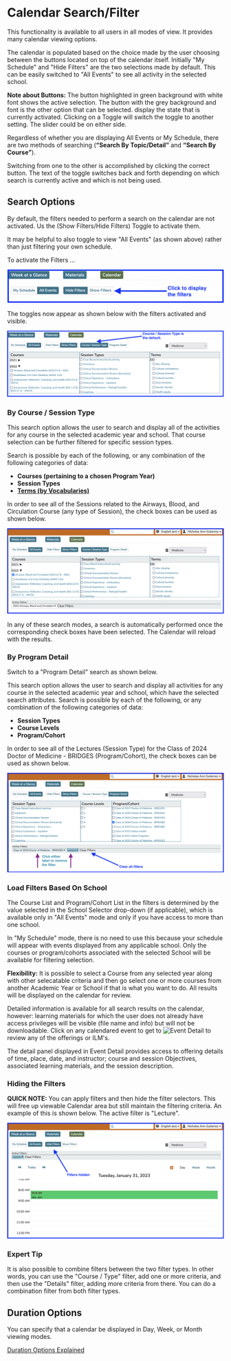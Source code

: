 # Calendar Search/Filter

This functionality is available to all users in all modes of view. It provides many calendar viewing options.

The calendar is populated based on the choice made by the user choosing between the buttons located on top of the calendar itself. Initially "My Schedule" and "Hide Filters" are the two selections made by default. This can be easily switched to "All Events" to see all activity in the selected school.

**Note about Buttons:** The button highlighted in green background with white font shows the active selection. The button with the grey background and font is the other option that can be selected. display the state that is currently activated. Clicking on a Toggle will switch the toggle to another setting. The slider could be on either side.

Regardless of whether you are displaying All Events or My Schedule, there are two methods of searching (**“Search By Topic/Detail”** and **“Search By Course”**).

Switching from one to the other is accomplished by clicking the correct button. The text of the toggle switches back and forth depending on which search is currently active and which is not being used.

## Search Options

By default, the filters needed to perform a search on the calendar are not activated. Us the (Show Filters/Hide Filters) Toggle to activate them.

It may be helpful to also toggle to view "All Events" (as shown above) rather than just filtering your own schedule.

To activate the Filters ...

![Click to Display Filters](../images/calendar_srch_images/display_filters.png)

The toggles now appear as shown below with the filters activated and visible.

![Filters Activated](../images/calendar_srch_images/filters_displayed.png)

### By Course / Session Type

This search option allows the user to search and display all of the activities for any course in the selected academic year and school. That course selection can be further filtered for specific session types.

Search is possible by each of the following, or any combination of the following categories of data:

* **Courses (pertaining to a chosen Program Year)**
* **Session Types**
* **[**Terms (by Vocabularies)**](https://iliosproject.gitbook.io/ilios-user-guide/schools/vocabularies)**

In order to see all of the Sessions related to the Airways, Blood, and Circulation Course (any type of Session), the check boxes can be used as shown below.

![Course Filter View](../images/calendar_srch_images/filters_course.png)

In any of these search modes, a search is automatically performed once the corresponding check boxes have been selected. The Calendar will reload with the results.

### By Program Detail

Switch to a "Program Detail" search as shown below.

This search option allows the user to search and display all activities for any course in the selected academic year and school, which have the selected search attributes. Search is possible by each of the following, or any combination of the following categories of data:

* **Session Types**
* **Course Levels**
* **Program/Cohort**

In order to see all of the Lectures (Session Type) for the Class of 2024 Doctor of Medicine - BRIDGES (Program/Cohort), the check boxes can be used as shown below.

![Program Detail View](../images/calendar_srch_images/program_detail_view.png)

### Load Filters Based On School

The Course List and Program/Cohort List in the filters is determined by the value selected in the School Selector drop-down (if applicable), which is available only in "All Events" mode and only if you have access to more than one school. 

In "My Schedule" mode, there is no need to use this because your schedule will appear with events displayed from any applicable school. Only the courses or program/cohorts associated with the selected School will be available for filtering selection. 

**Flexibility:** It is possible to select a Course from any selected year along with other selecatable criteria and then go select one or more courses from another Academic Year or School if that is what you want to do. All results will be displayed on the calendar for review.

Detailed information is available for all search results on the calendar, however: learning materials for which the user does not already have access privileges will be visible (file name and info) but will not be downloadable. Click on any calendared event to get to ![Event Detail](https://iliosproject.gitbook.io/ilios-user-guide/dashboard/event-detail-view) to review any of the offerings or ILM's.

The detail panel displayed in Event Detail provides access to offering details of time, place, date, and instructor; course and session Objectives, associated learning materials, and the session description. 

### Hiding the Filters

**QUICK NOTE:** You can apply filters and then hide the filter selectors. This will free up viewable Calendar area but still maintain the filtering criteria. An example of this is shown below. The active filter is "Lecture".

![Filters Hidden](../images/calendar_srch_images/day_view_filters_hidden.png)

### Expert Tip

It is also possible to combine filters between the two filter types. In other words, you can use the "Course / Type" filter, add one or more criteria, and then use the "Details" filter, adding more criteria from there. You can do a combination filter from both filter types.

## Duration Options

You can specify that a calendar be displayed in Day, Week, or Month viewing modes.

[Duration Options Explained](https://iliosproject.gitbook.io/ilios-user-guide/dashboard/calendar-view/calendar-view-options)